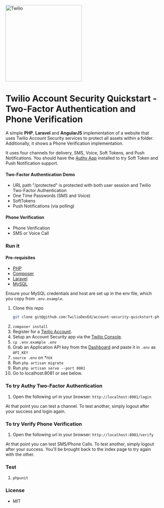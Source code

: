 <a href="https://www.twilio.com">
  <img src="https://static0.twilio.com/marketing/bundles/marketing/img/logos/wordmark-red.svg" alt="Twilio" width="250" />
</a>

# Twilio Account Security Quickstart - Two-Factor Authentication and Phone Verification


A simple **PHP**, **Laravel** and **AngularJS** implementation of a website that uses Twilio Account
Security services to protect all assets within a folder. Additionally, it shows a Phone
Verification implementation.

It uses four channels for delivery, SMS, Voice, Soft Tokens, and Push Notifications.
You should have the [Authy App](https://authy.com/download/) installed to try Soft Token
and Push Notification support.

#### Two-Factor Authentication Demo

- URL path "/protected" is protected with both user session and Twilio Two-Factor Authentication
- One Time Passwords (SMS and Voice)
- SoftTokens
- Push Notifications (via polling)

#### Phone Verification

- Phone Verification
- SMS or Voice Call

### Run it
#### Pre-requisites

- [PHP](http://php.net/archive/2017.php#id2017-10-27-1)
- [Composer](https://getcomposer.org/)
- [Laravel](https://laravel.com/docs/5.5/#installing-laravel)
- [MySQL](https://www.mysql.com/)

Ensure your MySQL credentials and host are set up in the env file, which you copy from `.env.example`.


1. Clone this repo
    ```bash
    git clone git@github.com:TwilioDevEd/account-security-quickstart-php.git
    ```
1. `composer install`
1. Register for a [Twilio Account](https://www.twilio.com/).
1. Setup an Account Security app via the [Twilio Console](https://twilio.com/console).
1. `cp .env.example .env`
1. Grab an Application API key from the [Dashboard](https://www.twilio.com/console/authy/getting-started) and paste it in `.env` as `API_KEY`
1. `source .env` on *nix
1. Run `php artisan migrate`
1. Run `php artisan serve --port 8081`
1. Go to localhost:8081 or see below.

### To try Authy Two-Factor Authentication
1. Open the following url in your browser: `http://localhost:8081/login`

At that point you can test a channel. To test another, simply logout after your success and login again.

### To try Verify Phone Verification
1. Open the following url in your browser: `http://localhost:8081/verify`

At that point you can test SMS/Phone Calls. To test another, simply logout after your success. You'll be brought back to the index page to try again with the other.

### Test

1. `phpunit`

### License
- MIT
